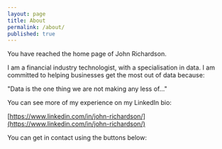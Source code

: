 ```yaml
---
layout: page
title: About
permalink: /about/
published: true
---
```


You have reached the home page of John Richardson.

I am a financial industry technologist, with a specialisation in data. I am committed to helping businesses get the most out of data because:

"Data is the one thing we are not making any less of..."

You can see more of my experience on my LinkedIn bio:

[https://www.linkedin.com/in/john-richardson/](https://www.linkedin.com/in/john-richardson/)

You can get in contact using the buttons below:
